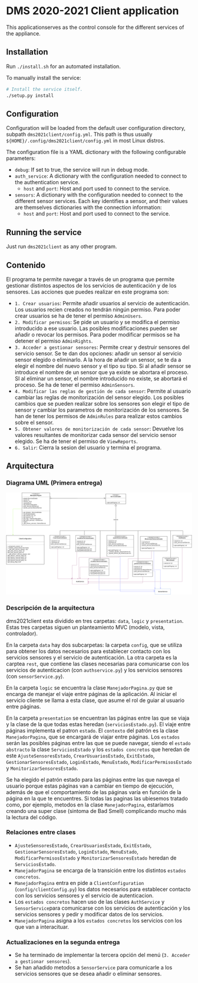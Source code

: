 # DMS 2020-2021 Client application

This applicationserves as the control console for the different services of the appliance.

## Installation

Run `./install.sh` for an automated installation.

To manually install the service:

```bash
# Install the service itself.
./setup.py install
```

## Configuration

Configuration will be loaded from the default user configuration directory, subpath `dms2021client/config.yml`. This path is thus usually `${HOME}/.config/dms2021client/config.yml` in most Linux distros.

The configuration file is a YAML dictionary with the following configurable parameters:

- `debug`: If set to true, the service will run in debug mode.
- `auth_service`: A dictionary with the configuration needed to connect to the authentication service.
  - `host` and `port`: Host and port used to connect to the service.
- `sensors`: A dictionary with the configuration needed to connect to the different sensor services. Each key identifies a sensor, and their values are themselves dictionaries with the connection information:
  - `host` and `port`: Host and port used to connect to the service.

## Running the service

Just run `dms2021client` as any other program.

## Contenido

El programa te permite navegar a través de un programa que permite gestionar distintos aspectos de los servicios de autenticación y de los sensores.
Las acciones que puedes realizar en este programa son:
- `1. Crear usuarios`: Permite añadir usuarios al servicio de autenticación. Los usuarios recien creados no tendrán ningún permiso. Para poder crear usuarios se ha de tener el permiso `AdminUsers`.
- `2. Modificar permisos`: Se pide un usuario y se modifica el permiso introducido a ese usuario. Las posibles modificaciones pueden ser añadir o revocar los permisos. Para poder modificar permisos
			    se ha detener el permiso `AdminRights`.
- `3. Acceder a gestionar sensores`: Permite crear y destruir sensores del servicio sensor. Se te dan dos opciones: añadir un sensor al servicio sensor elegido o eliminarlo. A la hora de añadir un 					      sensor, se te da a elegir el nombre del nuevo sensor y el tipo su tipo. Si al añadir sensor se introduce el nombre de un sensor que ya existe se abortara el 					      proceso. SI al eliminar un sensor, el nombre introducido no existe, se abortará el proceso. Se ha de tener el permiso `AdminSensors`.
- `4. Modificar las reglas de gestión de cada sensor`: Permite al usuario cambiar las reglas de monitorización del sensor elegido. Los posibles cambios que se pueden realizar sobre los sensores son
							 elegir el tipo de sensor y cambiar los parametros de monitorización de los sensores. Se han de tener los permisos de `AdminRules` para realizar
							 estos cambios sobre el sensor.
- `5. Obtener valores de monitorización de cada sensor`: Devuelve los valores resultantes de monitorizar cada sensor del servicio sensor elegido. Se ha de tener el permiso de `ViewReports`.
- `6. Salir`: Cierra la sesion del usuario y termina el programa.

## Arquitectura
### Diagrama UML (Primera entrega)
![Alt text](Clases1.3.png)

### Descripción de la arquitectura
dms2021client esta dividido en tres carpetas: `data`, `logic` y `presentation`. Estas tres carpetas siguen un planteamiento MVC (modelo, vista, controlador).

En la carpeta `data` hay dos subcarpetas: la carpeta `config`, que se utiliza para obtener los datos necesarios para establecer contacto con los servicios sensores y el servicio de autenticación. La otra carpeta es la carptea `rest`, que contiene las clases necesarias para comunicarse con los servicios de autenticacion (con `authservice.py`) y los servicios sensores (con `sensorService.py`).

En la carpeta `logic` se encuentra la clase `ManejadorPagina.py` que se encarga de manejar el viaje entre páginas de la aplicación. Al iniciar el servicio cliente se llama a esta clase, que asume el
rol de guiar al usuario entre páginas.

En la carpeta `presentation` se encuentran las páginas entre las que se viaja y la clase de la que todas estas heredan (`serviciosEstado.py`). El viaje entre páginas implementa el patron `estado`. El 
`contexto` del patrón es la clase `ManejadorPagina`, que se encargará de viajar entre páginas. Los `estados` serán las posibles páginas entre las que se puede navegar, siendo el `estado abstracto` la
clase `ServiciosEstado` y los `estados concretos` que heredan de este `AjusteSensoresEstado`, `CrearUsuariosEstado`, `ExitEstado`, `GestionarSensoresEstado`, `LoginEstado`, `MenuEstado`, `ModificarPermisosEstado` y `MonitorizarSensoresEstado`.

Se ha elegido el patrón estado para las páginas entre las que navega el usuario porque estas páginas van a cambiar en tiempo de ejecución, además de que el comportamiento de las páginas varía en función de la página en la que te encuentres. Si todas las paginas las ubiesemos tratado como, por ejemplo, metodos en la clase `ManejadorPagina`, estaríamos creando una super clase (sintoma de Bad Smell) complicando mucho más la lectura del código.

### Relaciones entre clases
- `AjusteSensoresEstado`, `CrearUsuariosEstado`, `ExitEstado`, `GestionarSensoresEstado`, `LoginEstado`, `MenuEstado`, `ModificarPermisosEstado` y `MonitorizarSensoresEstado` heredan de `ServiciosEstado`.
- `ManejadorPagina` se encarga de la transición entre los distintos `estados concretos`.
- `ManejadorPagina` entra en pide a `ClientConfiguration` (`config/clientConfig.py`) los datos necesarios para establecer contacto con los servicios sensores y el servicio de autenticacion.
- Los `estados concretos` hacen uso de las clases `AuthService` y `SensorService`para comunicarse con los servicios de autenticación y los servicios sensores y pedir y modificar datos de los servicios.
- `ManejadorPagina` asigna a los `estados concretos` los servicios con los que van a interacituar.

### Actualizaciones en la segunda entrega
- Se ha terminado de implementar la tercera opción del menú (`3. Acceder a gestionar sensores`).
- Se han añadido metodos a `SensorService` para comunicarle a los servicios sensores que se desea añadir o eliminar sensores.
